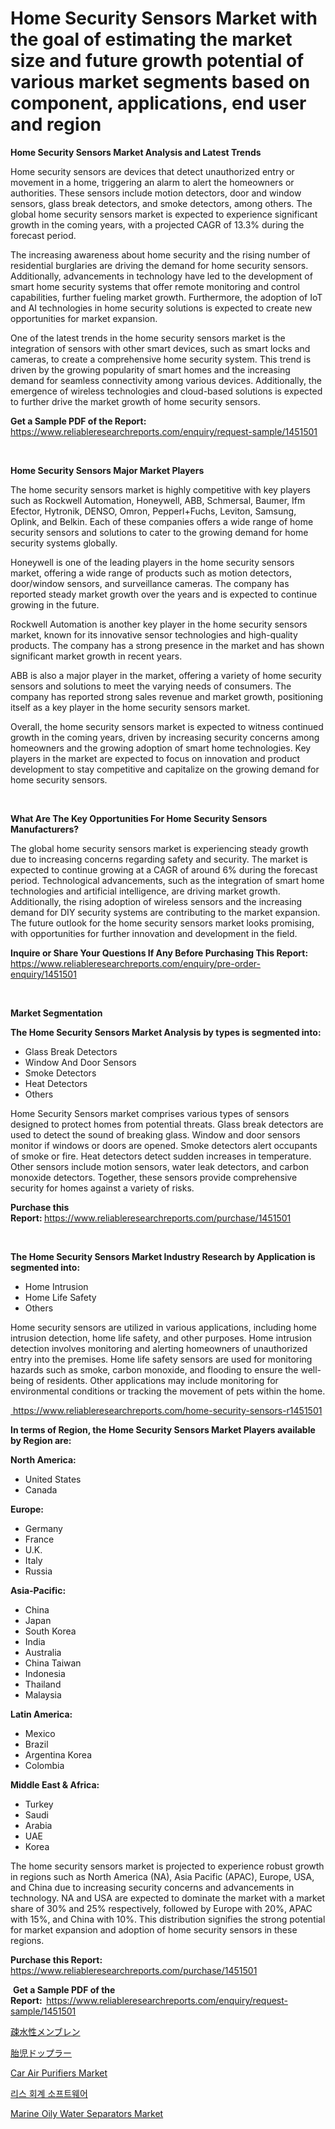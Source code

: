 <p><h1>Home Security Sensors Market with the goal of estimating the market size and future growth potential of various market segments based on component, applications, end user and region</h1></p><p><strong>Home Security Sensors Market Analysis and Latest Trends</strong></p>
<p><p>Home security sensors are devices that detect unauthorized entry or movement in a home, triggering an alarm to alert the homeowners or authorities. These sensors include motion detectors, door and window sensors, glass break detectors, and smoke detectors, among others. The global home security sensors market is expected to experience significant growth in the coming years, with a projected CAGR of 13.3% during the forecast period.</p><p>The increasing awareness about home security and the rising number of residential burglaries are driving the demand for home security sensors. Additionally, advancements in technology have led to the development of smart home security systems that offer remote monitoring and control capabilities, further fueling market growth. Furthermore, the adoption of IoT and AI technologies in home security solutions is expected to create new opportunities for market expansion.</p><p>One of the latest trends in the home security sensors market is the integration of sensors with other smart devices, such as smart locks and cameras, to create a comprehensive home security system. This trend is driven by the growing popularity of smart homes and the increasing demand for seamless connectivity among various devices. Additionally, the emergence of wireless technologies and cloud-based solutions is expected to further drive the market growth of home security sensors.</p></p>
<p><strong>Get a Sample PDF of the Report:&nbsp;</strong> <a href="https://www.reliableresearchreports.com/enquiry/request-sample/1451501">https://www.reliableresearchreports.com/enquiry/request-sample/1451501</a></p>
<p>&nbsp;</p>
<p><strong>Home Security Sensors Major Market Players</strong></p>
<p><p>The home security sensors market is highly competitive with key players such as Rockwell Automation, Honeywell, ABB, Schmersal, Baumer, Ifm Efector, Hytronik, DENSO, Omron, Pepperl+Fuchs, Leviton, Samsung, Oplink, and Belkin. Each of these companies offers a wide range of home security sensors and solutions to cater to the growing demand for home security systems globally.</p><p>Honeywell is one of the leading players in the home security sensors market, offering a wide range of products such as motion detectors, door/window sensors, and surveillance cameras. The company has reported steady market growth over the years and is expected to continue growing in the future.</p><p>Rockwell Automation is another key player in the home security sensors market, known for its innovative sensor technologies and high-quality products. The company has a strong presence in the market and has shown significant market growth in recent years.</p><p>ABB is also a major player in the market, offering a variety of home security sensors and solutions to meet the varying needs of consumers. The company has reported strong sales revenue and market growth, positioning itself as a key player in the home security sensors market.</p><p>Overall, the home security sensors market is expected to witness continued growth in the coming years, driven by increasing security concerns among homeowners and the growing adoption of smart home technologies. Key players in the market are expected to focus on innovation and product development to stay competitive and capitalize on the growing demand for home security sensors.</p></p>
<p>&nbsp;</p>
<p><strong>What Are The Key Opportunities For Home Security Sensors Manufacturers?</strong></p>
<p><p>The global home security sensors market is experiencing steady growth due to increasing concerns regarding safety and security. The market is expected to continue growing at a CAGR of around 6% during the forecast period. Technological advancements, such as the integration of smart home technologies and artificial intelligence, are driving market growth. Additionally, the rising adoption of wireless sensors and the increasing demand for DIY security systems are contributing to the market expansion. The future outlook for the home security sensors market looks promising, with opportunities for further innovation and development in the field.</p></p>
<p><strong>Inquire or Share Your Questions If Any Before Purchasing This Report:</strong> <a href="https://www.reliableresearchreports.com/enquiry/pre-order-enquiry/1451501">https://www.reliableresearchreports.com/enquiry/pre-order-enquiry/1451501</a></p>
<p>&nbsp;</p>
<p><strong>Market Segmentation</strong></p>
<p><strong>The Home Security Sensors Market Analysis by types is segmented into:</strong></p>
<p><ul><li>Glass Break Detectors</li><li>Window And Door Sensors</li><li>Smoke Detectors</li><li>Heat Detectors</li><li>Others</li></ul></p>
<p><p>Home Security Sensors market comprises various types of sensors designed to protect homes from potential threats. Glass break detectors are used to detect the sound of breaking glass. Window and door sensors monitor if windows or doors are opened. Smoke detectors alert occupants of smoke or fire. Heat detectors detect sudden increases in temperature. Other sensors include motion sensors, water leak detectors, and carbon monoxide detectors. Together, these sensors provide comprehensive security for homes against a variety of risks.</p></p>
<p><strong>Purchase this Report:&nbsp;</strong><a href="https://www.reliableresearchreports.com/purchase/1451501">https://www.reliableresearchreports.com/purchase/1451501</a></p>
<p>&nbsp;</p>
<p><strong>The Home Security Sensors Market Industry Research by Application is segmented into:</strong></p>
<p><ul><li>Home Intrusion</li><li>Home Life Safety</li><li>Others</li></ul></p>
<p><p>Home security sensors are utilized in various applications, including home intrusion detection, home life safety, and other purposes. Home intrusion detection involves monitoring and alerting homeowners of unauthorized entry into the premises. Home life safety sensors are used for monitoring hazards such as smoke, carbon monoxide, and flooding to ensure the well-being of residents. Other applications may include monitoring for environmental conditions or tracking the movement of pets within the home.</p></p>
<p><a href="https://www.reliableresearchreports.com/home-security-sensors-r1451501">&nbsp;https://www.reliableresearchreports.com/home-security-sensors-r1451501</a></p>
<p><strong>In terms of Region, the Home Security Sensors Market Players available by Region are:</strong></p>
<p>
    <p> <strong> North America: </strong>
        <ul>
            <li>United States</li>
            <li>Canada</li>
        </ul>
        </p> 
    <p> <strong> Europe: </strong>
        <ul>
            <li>Germany</li>
            <li>France</li>
            <li>U.K.</li>
            <li>Italy</li>
            <li>Russia</li>
        </ul>
        </p> 
    <p> <strong> Asia-Pacific: </strong>
        <ul>
            <li>China</li>
            <li>Japan</li>
            <li>South Korea</li>
            <li>India</li>
            <li>Australia</li>
            <li>China Taiwan</li>
            <li>Indonesia</li>
            <li>Thailand</li>
            <li>Malaysia</li>
        </ul>
        </p> 
    <p> <strong> Latin America: </strong>
        <ul>
            <li>Mexico</li>
            <li>Brazil</li>
            <li>Argentina Korea</li>
            <li>Colombia</li>
        </ul>
        </p> 
    <p> <strong> Middle East & Africa: </strong>
        <ul>
            <li>Turkey</li>
            <li>Saudi</li>
            <li>Arabia</li>
            <li>UAE</li>
            <li>Korea</li>
        </ul>
    </p>
    </p>
<p><p>The home security sensors market is projected to experience robust growth in regions such as North America (NA), Asia Pacific (APAC), Europe, USA, and China due to increasing security concerns and advancements in technology. NA and USA are expected to dominate the market with a market share of 30% and 25% respectively, followed by Europe with 20%, APAC with 15%, and China with 10%. This distribution signifies the strong potential for market expansion and adoption of home security sensors in these regions.</p></p>
<p><strong>Purchase this Report: </strong><a href="https://www.reliableresearchreports.com/purchase/1451501">https://www.reliableresearchreports.com/purchase/1451501</a></p>
<p>&nbsp;<strong>Get a Sample PDF of the Report:&nbsp;&nbsp;</strong><a href="https://www.reliableresearchreports.com/enquiry/request-sample/1451501">https://www.reliableresearchreports.com/enquiry/request-sample/1451501</a></p>
<p><strong></strong></p>
<p><p><a href="https://github.com/AriMuller2009/Market-Research-Report-List-1/blob/main/512122429198.md">疎水性メンブレン</a></p><p><a href="https://github.com/xemfu2379520/Market-Research-Report-List-1/blob/main/642121739228.md">胎児ドップラー</a></p><p><a href="https://github.com/fiixsa/Market-Research-Report-List-2/blob/main/car-air-purifiers-market.md">Car Air Purifiers Market</a></p><p><a href="https://github.com/JeromeRtyau89966/Market-Research-Report-List-1/blob/main/409537526907.md">리스 회계 소프트웨어</a></p><p><a href="https://github.com/cecuraprangm/Market-Research-Report-List-2/blob/main/marine-oily-water-separators-market.md">Marine Oily Water Separators Market</a></p></p>